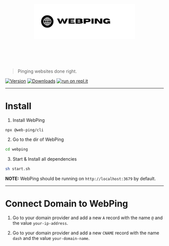 <h1 align="center">
	<br>
	<br>
	<img width="320" src="media/webping-thumbnail.png" alt="WebPing">
	<br>
	<br>
	<br>
</h1>

> Pinging websites done right.

[![Version](https://badgen.net/npm/v/webping)](https://www.npmjs.com/package/webping)
[![Downloads](https://badgen.net/npm/dt/webping)](https://www.npmjs.com/package/webping)
[![run on repl.it](https://img.shields.io/badge/Run_on_Replit-f26207?logo=replit&logoColor=white)](https://repl.it/github/ryzmae/webping)

---

# Install 

1. Install WebPing
```sh
npx @web-ping/cli
```

2. Go to the dir of WebPing
```sh
cd webping
```

3. Start & Install all dependencies
```sh
sh start.sh
```

**NOTE:** WebPing should be running on `http://localhost:3679` by default.

---

# Connect Domain to WebPing

1. Go to your domain provider and add a new `A` record with the name `@` and the value `your-ip-address`.

2. Go to your domain provider and add a new `CNAME` record with the name `dash` and the value `your-domain-name`.


